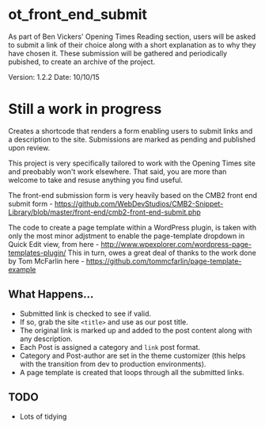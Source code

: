 # ot_front_end_submit
As part of Ben Vickers' Opening Times Reading section, users will be asked to submit a link of their choice along with a short explanation as to why they have chosen it. These submission will be gathered and periodically pubished, to create an archive of the project.

Version: 1.2.2 Date: 10/10/15

# Still a work in progress
Creates a shortcode that renders a form enabling users to submit links and a description to the site. Submissions are marked as pending and published upon review.

This project is very specifically tailored to work with the Opening Times site and preobably won't work elsewhere. That said, you are more than welcome to take and resuse anything you find useful. 

The front-end submission form is very heavily based on the CMB2 front end submit form - https://github.com/WebDevStudios/CMB2-Snippet-Library/blob/master/front-end/cmb2-front-end-submit.php

The code to create a page template within a WordPress plugin, is taken with only the most minor adjstment to enable the page-template dropdown in Quick Edit view, from here - http://www.wpexplorer.com/wordpress-page-templates-plugin/ This in turn, owes a great deal of thanks to the work done by Tom McFarlin here - https://github.com/tommcfarlin/page-template-example

## What Happens...
* Submitted link is checked to see if valid.
* If so, grab the site `<title>` and use as our post title.
* The original link is marked up and added to the post content along with any description.
* Each Post is assigned a category and `link` post format.
* Category and Post-author are set in the theme customizer (this helps with the transition from dev to production environments).
* A page template is created that loops through all the submitted links.

## TODO
* Lots of tidying